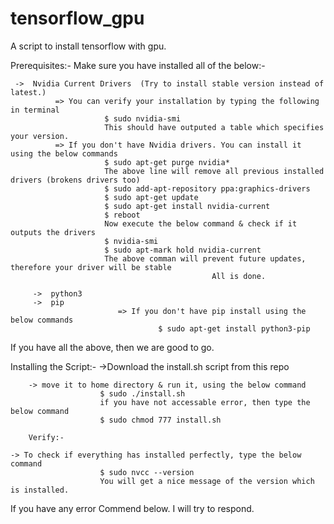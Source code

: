 # tensorflow_gpu
A script to install tensorflow with gpu.

Prerequisites:-
Make sure you have installed all of the below:-
           
     ->  Nvidia Current Drivers  (Try to install stable version instead of latest.)
              => You can verify your installation by typing the following in terminal
                         $ sudo nvidia-smi
                         This should have outputed a table which specifies your version.
              => If you don't have Nvidia drivers. You can install it using the below commands
                         $ sudo apt-get purge nvidia*    
                         The above line will remove all previous installed drivers (brokens drivers too)
                         $ sudo add-apt-repository ppa:graphics-drivers
                         $ sudo apt-get update
                         $ sudo apt-get install nvidia-current
                         $ reboot
                         Now execute the below command & check if it outputs the drivers
                         $ nvidia-smi
                         $ sudo apt-mark hold nvidia-current
                         The above comman will prevent future updates, therefore your driver will be stable
												 All is done.
												 
		 ->  python3
		 ->  pip
		 					=> If you don't have pip install using the below commands
						             $ sudo apt-get install python3-pip
		
If you have all the above, then we are good to go.

Installing the Script:-
		->Download the install.sh script from this repo
		
		-> move it to home directory & run it, using the below command
						$ sudo ./install.sh
						if you have not accessable error, then type the below command
						$ sudo chmod 777 install.sh

 		Verify:-
		
    -> To check if everything has installed perfectly, type the below command
						$ sudo nvcc --version
						You will get a nice message of the version which is installed.
				

 If you have any error Commend below. I will try to respond.
